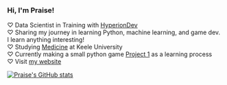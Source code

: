 ### Hi, I'm Praise!

♡ Data Scientist in Training with [HyperionDev](https://www.hyperiondev.com/portfolio/232564/)<br/>
♡ Sharing my journey in learning Python, machine learning, and game dev. I learn anything interesting!<br/>
♡ Studying [Medicine](https://www.keele.ac.uk/study/undergraduate/undergraduatecourses/medicine/) at Keele University <br/>
♡ Currently making a small python game [Project 1]() as a learning process <br/>
♡ Visit [my website]() <br/>

[![Praise's GitHub stats](https://github-readme-stats.vercel.app/api?username=aaliswalker&show_icons=true&theme=transparent)](https://github.com/anuraghazra/github-readme-stats)
